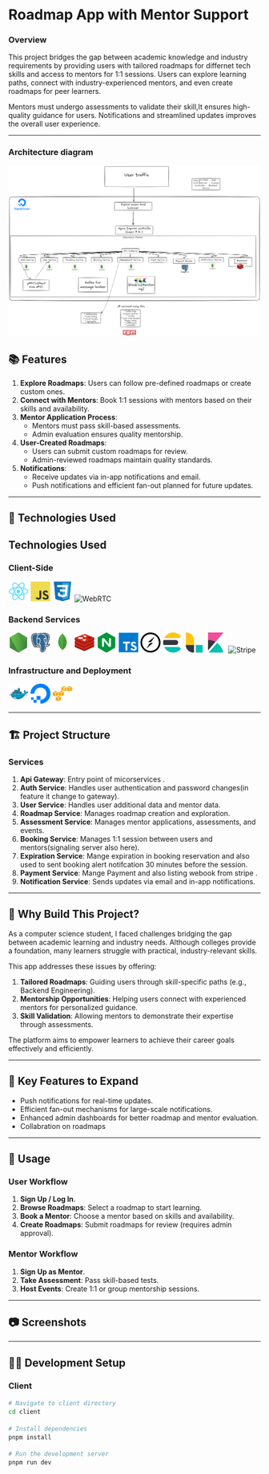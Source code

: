 # Roadmap App with Mentor Support

### **Overview**
This project bridges the gap between academic knowledge and industry requirements by providing users with tailored roadmaps for differnet tech skills and access to mentors for 1:1 sessions. Users can explore learning paths, connect with industry-experienced mentors, and even create roadmaps for peer learners. 

Mentors must undergo assessments to validate their skill,It ensures high-quality guidance for users. Notifications and streamlined updates improves the overall user experience.

---
### **Architecture diagram**
![Architecture diagram](architecture_diagram.png) 


## **📚 Features**
1. **Explore Roadmaps**: Users can follow pre-defined roadmaps or create custom ones.
2. **Connect with Mentors**: Book 1:1 sessions with mentors based on their skills and availability.
3. **Mentor Application Process**:
   - Mentors must pass skill-based assessments.
   - Admin evaluation ensures quality mentorship.
4. **User-Created Roadmaps**:
   - Users can submit custom roadmaps for review.
   - Admin-reviewed roadmaps maintain quality standards.
5. **Notifications**:
   - Receive updates via in-app notifications and email.
   - Push notifications and efficient fan-out planned for future updates.

---

## **🔧 Technologies Used**

## **Technologies Used**

### **Client-Side**
<img src="https://github.com/devicons/devicon/blob/master/icons/react/react-original.svg" alt="React" width="40" height="40"/> 
<img src="https://github.com/devicons/devicon/blob/master/icons/javascript/javascript-original.svg" alt="ReactFlow" width="40" height="40"/> 
<img src="https://github.com/devicons/devicon/blob/master/icons/css3/css3-original.svg" alt="Shadcn" width="40" height="40"/> 
<img src="https://github.com/devicons/devicon/blob/master/icons/webrtc/webrtc-original.svg" alt="WebRTC" width="40" height="40"/>

### **Backend Services**
<img src="https://github.com/devicons/devicon/blob/master/icons/nodejs/nodejs-original.svg" alt="Node.js" width="40" height="40"/> 
<img src="https://github.com/devicons/devicon/blob/master/icons/postgresql/postgresql-original.svg" alt="PostgreSQL" width="40" height="40"/> 
<img src="https://github.com/devicons/devicon/blob/master/icons/mongodb/mongodb-original.svg" alt="MongoDB" width="40" height="40"/> 
<img src="https://github.com/devicons/devicon/blob/master/icons/redis/redis-original.svg" alt="Redis" width="40" height="40"/> 
<img src="https://github.com/devicons/devicon/blob/master/icons/nginx/nginx-original.svg" alt="Nginx" width="40" height="40"/> 
<img src="https://github.com/devicons/devicon/blob/master/icons/typescript/typescript-original.svg" alt="TypeORM" width="40" height="40"/> 
<img src="https://github.com/devicons/devicon/blob/master/icons/socketio/socketio-original.svg" alt="Socket.IO" width="40" height="40"/> 
<img src="https://github.com/devicons/devicon/blob/master/icons/elasticsearch/elasticsearch-original.svg" alt="Elasticsearch" width="40" height="40"/> 
<img src="https://github.com/devicons/devicon/blob/master/icons/logstash/logstash-original.svg" alt="Logstash" width="40" height="40"/> 
<img src="https://github.com/devicons/devicon/blob/master/icons/kibana/kibana-original.svg" alt="Kibana" width="40" height="40"/> 
<img src="https://github.com/devicons/devicon/blob/master/icons/stripe/stripe-original.svg" alt="Stripe" width="40" height="40"/>

### **Infrastructure and Deployment**
<img src="https://github.com/devicons/devicon/blob/master/icons/docker/docker-original.svg" alt="Docker" width="40" height="40"/> 
<img src="https://github.com/devicons/devicon/blob/master/icons/digitalocean/digitalocean-original.svg" alt="DigitalOcean" width="40" height="40"/> 
<img src="https://github.com/devicons/devicon/blob/master/icons/amazonwebservices/amazonwebservices-original.svg" alt="AWS S3" width="40" height="40"/>


---

## **🏗️ Project Structure**
### **Services**
1. **Api Gateway**: Entry point of micorservices .
1. **Auth Service**: Handles user authentication and password changes(in feature it change to gateway).
2. **User Service**: Handles user additional data and mentor data.
3. **Roadmap Service**: Manages roadmap creation and exploration.
4. **Assessment Service**: Manages mentor applications, assessments, and events.
5. **Booking Service**: Manages 1:1 session between users and mentors(signaling server also here).
6. **Expiration Service**: Mange expiration in booking reservation and also used to sent booking alert notifcation 30 minutes before the session.
7. **Payment Service**: Mange Payment and also listing webook from stripe .
9. **Notification Service**: Sends updates via email and in-app notifications.

---

## **🎯 Why Build This Project?**
As a computer science student, I faced challenges bridging the gap between academic learning and industry needs. Although colleges provide a foundation, many learners struggle with practical, industry-relevant skills. 

This app addresses these issues by offering:
1. **Tailored Roadmaps**: Guiding users through skill-specific paths (e.g., Backend Engineering).
2. **Mentorship Opportunities**: Helping users connect with experienced mentors for personalized guidance.
3. **Skill Validation**: Allowing mentors to demonstrate their expertise through assessments.

The platform aims to empower learners to achieve their career goals effectively and efficiently.

---

## **🚀 Key Features to Expand**
- Push notifications for real-time updates.
- Efficient fan-out mechanisms for large-scale notifications.
- Enhanced admin dashboards for better roadmap and mentor evaluation.
- Collabration on roadmaps 
---

## **📖 Usage**
### **User Workflow**
1. **Sign Up / Log In**.
2. **Browse Roadmaps**: Select a roadmap to start learning.
3. **Book a Mentor**: Choose a mentor based on skills and availability.
4. **Create Roadmaps**: Submit roadmaps for review (requires admin approval).

### **Mentor Workflow**
1. **Sign Up as Mentor**.
2. **Take Assessment**: Pass skill-based tests.
3. **Host Events**: Create 1:1 or group mentorship sessions.

---

## **📷 Screenshots**

---

## **👨‍💻 Development Setup**

### **Client**
```bash
# Navigate to client directory
cd client

# Install dependencies
pnpm install

# Run the development server
pnpm run dev

